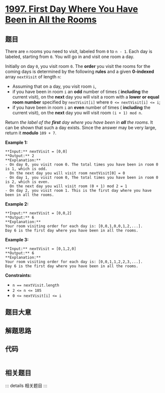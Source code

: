 # [1997. First Day Where You Have Been in All the Rooms](https://leetcode.com/problems/first-day-where-you-have-been-in-all-the-rooms)

## 题目

There are `n` rooms you need to visit, labeled from `0` to `n - 1`. Each day
is labeled, starting from `0`. You will go in and visit one room a day.

Initially on day `0`, you visit room `0`. The **order** you visit the rooms
for the coming days is determined by the following **rules** and a given
**0-indexed** array `nextVisit` of length `n`:

  * Assuming that on a day, you visit room `i`,
  * if you have been in room `i` an **odd** number of times ( **including** the current visit), on the **next** day you will visit a room with a **lower or equal room number** specified by `nextVisit[i]` where `0 <= nextVisit[i] <= i`;
  * if you have been in room `i` an **even** number of times ( **including** the current visit), on the **next** day you will visit room `(i + 1) mod n`.

Return _the label of the **first** day where you have been in **all** the
rooms_. It can be shown that such a day exists. Since the answer may be very
large, return it **modulo** `109 + 7`.



**Example 1:**

    
    
    **Input:** nextVisit = [0,0]
    **Output:** 2
    **Explanation:**
    - On day 0, you visit room 0. The total times you have been in room 0 is 1, which is odd.
      On the next day you will visit room nextVisit[0] = 0
    - On day 1, you visit room 0, The total times you have been in room 0 is 2, which is even.
      On the next day you will visit room (0 + 1) mod 2 = 1
    - On day 2, you visit room 1. This is the first day where you have been in all the rooms.
    

**Example 2:**

    
    
    **Input:** nextVisit = [0,0,2]
    **Output:** 6
    **Explanation:**
    Your room visiting order for each day is: [0,0,1,0,0,1,2,...].
    Day 6 is the first day where you have been in all the rooms.
    

**Example 3:**

    
    
    **Input:** nextVisit = [0,1,2,0]
    **Output:** 6
    **Explanation:**
    Your room visiting order for each day is: [0,0,1,1,2,2,3,...].
    Day 6 is the first day where you have been in all the rooms.
    



**Constraints:**

  * `n == nextVisit.length`
  * `2 <= n <= 105`
  * `0 <= nextVisit[i] <= i`


## 题目大意

## 解题思路

## 代码

```javascript

```

## 相关题目

::: details 相关题目
:::
